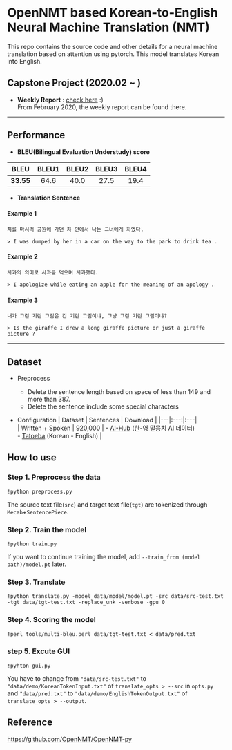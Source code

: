 # OpenNMT based Korean-to-English Neural Machine Translation (NMT)
This repo contains the source code and other details for a neural machine translation based on attention using pytorch. This model translates Korean into English.   

## Capstone Project (2020.02 ~ )
* **Weekly Report** : [check here](https://github.com/SoYoungCho/Korean-English-NMT/wiki/Weekly-Report-%231) :)  
From February 2020, the weekly report can be found there.

---

## Performance

* **BLEU(Bilingual Evaluation Understudy) score** 

| BLEU | BLEU1 | BLEU2 | BLEU3 | BLEU4 | 
|---|:---:|:---:|:---:|:---:|
| **33.55** | 64.6 | 40.0 | 27.5 | 19.4 | 

* **Translation Sentence**  

#### Example 1 
```
차를 마시러 공원에 가던 차 안에서 나는 그녀에게 차였다.
```
```
> I was dumped by her in a car on the way to the park to drink tea .  
```
#### Example 2  
```
사과의 의미로 사과를 먹으며 사과했다.
```
```
> I apologize while eating an apple for the meaning of an apology .
```
#### Example 3
```
내가 그린 기린 그림은 긴 기린 그림이냐, 그냥 그린 기린 그림이냐?
```
```
> Is the giraffe I drew a long giraffe picture or just a giraffe picture ?
```
---
## Dataset

* Preprocess 
  + Delete the sentence length based on space of less than 149 and more than 387.
  + Delete the sentence include some special characters
  
* Configuration 
| Dataset | Sentences | Download | 
|---|:---:|:---|  
| Written + Spoken | 920,000 | - [AI-Hub](http://www.aihub.or.kr/) (한-영 말뭉치 AI 데이터)<br>- [Tatoeba](https://tatoeba.org/eng/downloads) (Korean - English) |


## How to use

### Step 1. Preprocess the data
```
!python preprocess.py
```
The source text file(`src`) and target text file(`tgt`) are tokenized through `Mecab`+`SentencePiece`.

### Step 2. Train the model
```
!python train.py
```
If you want to continue training the model, add `--train_from (model path)/model.pt` later.

### Step 3. Translate
```
!python translate.py -model data/model/model.pt -src data/src-test.txt -tgt data/tgt-test.txt -replace_unk -verbose -gpu 0
```

### Step 4. Scoring the model
```
!perl tools/multi-bleu.perl data/tgt-test.txt < data/pred.txt
```

### step 5. Excute GUI
```
!pyhton gui.py
```
You have to change from `"data/src-test.txt"` to `"data/demo/KoreanTokenInput.txt"` of `translate_opts > --src` in `opts.py`
and `"data/pred.txt"` to `"data/demo/EnglishTokenOutput.txt"` of `translate_opts > --output`.

## Reference
https://github.com/OpenNMT/OpenNMT-py
